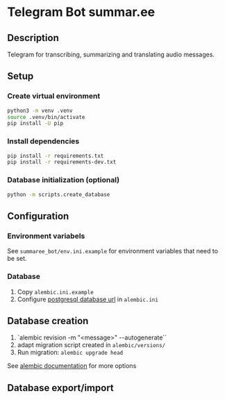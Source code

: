 # Telegram Bot summar.ee

## Description

Telegram for transcribing, summarizing and translating audio messages.

## Setup

### Create virtual environment

```bash
python3 -m venv .venv
source .venv/bin/activate
pip install -U pip
```

### Install dependencies

```bash
pip install -r requirements.txt
pip install -r requirements-dev.txt
```

### Database initialization (optional)

```bash
python -m scripts.create_database
```

## Configuration

### Environment variabels

See `summaree_bot/env.ini.example` for environment variables that need to be set.

### Database

1. Copy `alembic.ini.example`
2. Configure [postgresql database url](https://docs.sqlalchemy.org/en/20/core/engines.html#database-urls) in `alembic.ini`

## Database creation

1. `alembic revision -m "\<message\>" --autogenerate``
2. adapt migration script created in `alembic/versions/`
3. Run migration: `alembic upgrade head`

See [alembic documentation](https://alembic.sqlalchemy.org/en/latest/tutorial.html#running-our-first-migration) for more options

## Database export/import
